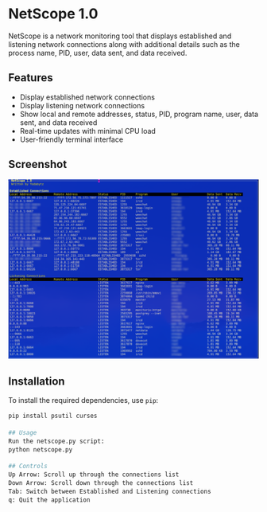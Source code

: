 # NetScope 1.0

NetScope is a network monitoring tool that displays established and listening network connections along with additional details such as the process name, PID, user, data sent, and data received.

## Features

- Display established network connections
- Display listening network connections
- Show local and remote addresses, status, PID, program name, user, data sent, and data received
- Real-time updates with minimal CPU load
- User-friendly terminal interface

## Screenshot
![alt Scrrenshot of NetScope in action](https://raw.githubusercontent.com/yodabytz/netscope/main/netscope1.0.png?raw=true)

## Installation

To install the required dependencies, use `pip`:

```sh
pip install psutil curses

## Usage
Run the netscope.py script:
python netscope.py

## Controls
Up Arrow: Scroll up through the connections list
Down Arrow: Scroll down through the connections list
Tab: Switch between Established and Listening connections
q: Quit the application

